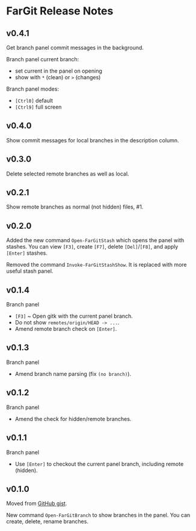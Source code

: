 # FarGit Release Notes

## v0.4.1

Get branch panel commit messages in the background.

Branch panel current branch:

- set current in the panel on opening
- show with `*` (clean) or `>` (changes)

Branch panel modes:

- `[Ctrl0]` default
- `[Ctrl9]` full screen

## v0.4.0

Show commit messages for local branches in the description column.

## v0.3.0

Delete selected remote branches as well as local.

## v0.2.1

Show remote branches as normal (not hidden) files, #1.

## v0.2.0

Added the new command `Open-FarGitStash` which opens the panel with stashes.
You can view `[F3]`, create `[F7]`, delete `[Del]`/`[F8]`, and apply `[Enter]` stashes.

Removed the command `Invoke-FarGitStashShow`.
It is replaced with more useful stash panel.

## v0.1.4

Branch panel

- `[F3]` ~ Open gitk with the current panel branch.
- Do not show `remotes/origin/HEAD -> ...`.
- Amend remote branch check on `[Enter]`.

## v0.1.3

Branch panel

- Amend branch name parsing (fix `(no branch)`).

## v0.1.2

Branch panel

- Amend the check for hidden/remote branches.

## v0.1.1

Branch panel

- Use `[Enter]` to checkout the current panel branch, including remote (hidden).

## v0.1.0

Moved from [GitHub gist](https://gist.github.com/nightroman/1d4806e4bcd2fae1b852).

New command `Open-FarGitBranch` to show branches in the panel.
You can create, delete, rename branches.
